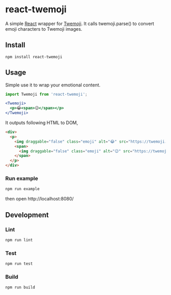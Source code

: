 # react-twemoji
A simple [React](https://facebook.github.io/react/) wrapper for [Twemoji](https://github.com/twitter/twemoji).
It calls twemoji.parse() to convert emoji characters to Twemoji images.

## Install

```shell
npm install react-twemoji
```

## Usage

Simple use it to wrap your emotional content.

```jsx
import Twemoji from 'react-twemoji';

<Twemoji>
  <p>😂<span>😉</span></p>
</Twemoji>
```

It outputs following HTML to DOM,

```html
<div>
  <p>
    <img draggable="false" class="emoji" alt="😂" src="https://twemoji.maxcdn.com/2/72x72/1f602.png">
    <span>
      <img draggable="false" class="emoji" alt="😉" src="https://twemoji.maxcdn.com/2/72x72/1f609.png">
    </span>
  </p>
</div>
```

### Run example

```sh
npm run example
```
then open http://localhost:8080/

## Development
### Lint

```sh
npm run lint
```

### Test

```sh
npm run test
```

### Build

```sh
npm run build
```
